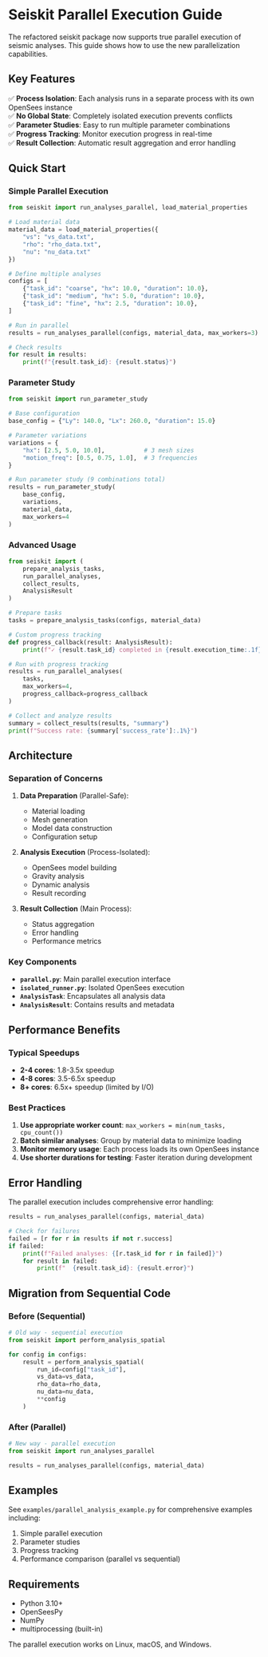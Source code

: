 # Seiskit Parallel Execution Guide

The refactored seiskit package now supports true parallel execution of seismic analyses. This guide shows how to use the new parallelization capabilities.

## Key Features

✅ **Process Isolation**: Each analysis runs in a separate process with its own OpenSees instance  
✅ **No Global State**: Completely isolated execution prevents conflicts  
✅ **Parameter Studies**: Easy to run multiple parameter combinations  
✅ **Progress Tracking**: Monitor execution progress in real-time  
✅ **Result Collection**: Automatic result aggregation and error handling  

## Quick Start

### Simple Parallel Execution

```python
from seiskit import run_analyses_parallel, load_material_properties

# Load material data
material_data = load_material_properties({
    "vs": "vs_data.txt",
    "rho": "rho_data.txt", 
    "nu": "nu_data.txt"
})

# Define multiple analyses
configs = [
    {"task_id": "coarse", "hx": 10.0, "duration": 10.0},
    {"task_id": "medium", "hx": 5.0, "duration": 10.0},
    {"task_id": "fine", "hx": 2.5, "duration": 10.0},
]

# Run in parallel
results = run_analyses_parallel(configs, material_data, max_workers=3)

# Check results
for result in results:
    print(f"{result.task_id}: {result.status}")
```

### Parameter Study

```python
from seiskit import run_parameter_study

# Base configuration
base_config = {"Ly": 140.0, "Lx": 260.0, "duration": 15.0}

# Parameter variations
variations = {
    "hx": [2.5, 5.0, 10.0],           # 3 mesh sizes
    "motion_freq": [0.5, 0.75, 1.0],  # 3 frequencies
}

# Run parameter study (9 combinations total)
results = run_parameter_study(
    base_config, 
    variations, 
    material_data,
    max_workers=4
)
```

### Advanced Usage

```python
from seiskit import (
    prepare_analysis_tasks, 
    run_parallel_analyses, 
    collect_results,
    AnalysisResult
)

# Prepare tasks
tasks = prepare_analysis_tasks(configs, material_data)

# Custom progress tracking
def progress_callback(result: AnalysisResult):
    print(f"✓ {result.task_id} completed in {result.execution_time:.1f}s")

# Run with progress tracking
results = run_parallel_analyses(
    tasks, 
    max_workers=4,
    progress_callback=progress_callback
)

# Collect and analyze results
summary = collect_results(results, "summary")
print(f"Success rate: {summary['success_rate']:.1%}")
```

## Architecture

### Separation of Concerns

1. **Data Preparation** (Parallel-Safe):
   - Material loading
   - Mesh generation  
   - Model data construction
   - Configuration setup

2. **Analysis Execution** (Process-Isolated):
   - OpenSees model building
   - Gravity analysis
   - Dynamic analysis
   - Result recording

3. **Result Collection** (Main Process):
   - Status aggregation
   - Error handling
   - Performance metrics

### Key Components

- **`parallel.py`**: Main parallel execution interface
- **`isolated_runner.py`**: Isolated OpenSees execution
- **`AnalysisTask`**: Encapsulates all analysis data
- **`AnalysisResult`**: Contains results and metadata

## Performance Benefits

### Typical Speedups

- **2-4 cores**: 1.8-3.5x speedup
- **4-8 cores**: 3.5-6.5x speedup  
- **8+ cores**: 6.5x+ speedup (limited by I/O)

### Best Practices

1. **Use appropriate worker count**: `max_workers = min(num_tasks, cpu_count())`
2. **Batch similar analyses**: Group by material data to minimize loading
3. **Monitor memory usage**: Each process loads its own OpenSees instance
4. **Use shorter durations for testing**: Faster iteration during development

## Error Handling

The parallel execution includes comprehensive error handling:

```python
results = run_analyses_parallel(configs, material_data)

# Check for failures
failed = [r for r in results if not r.success]
if failed:
    print(f"Failed analyses: {[r.task_id for r in failed]}")
    for result in failed:
        print(f"  {result.task_id}: {result.error}")
```

## Migration from Sequential Code

### Before (Sequential)
```python
# Old way - sequential execution
from seiskit import perform_analysis_spatial

for config in configs:
    result = perform_analysis_spatial(
        run_id=config["task_id"],
        vs_data=vs_data,
        rho_data=rho_data,
        nu_data=nu_data,
        **config
    )
```

### After (Parallel)
```python
# New way - parallel execution
from seiskit import run_analyses_parallel

results = run_analyses_parallel(configs, material_data)
```

## Examples

See `examples/parallel_analysis_example.py` for comprehensive examples including:

1. Simple parallel execution
2. Parameter studies
3. Progress tracking
4. Performance comparison (parallel vs sequential)

## Requirements

- Python 3.10+
- OpenSeesPy
- NumPy
- multiprocessing (built-in)

The parallel execution works on Linux, macOS, and Windows.
